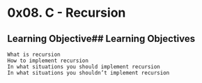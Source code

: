 # 0x08. C - Recursion
## Learning Objective## Learning Objectives
    What is recursion
    How to implement recursion
    In what situations you should implement recursion
    In what situations you shouldn’t implement recursion

